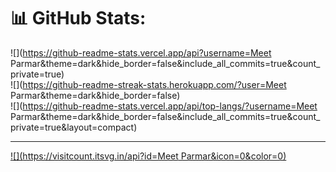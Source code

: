 # 📊 GitHub Stats:
![](https://github-readme-stats.vercel.app/api?username=Meet Parmar&theme=dark&hide_border=false&include_all_commits=true&count_private=true)<br/>
![](https://github-readme-streak-stats.herokuapp.com/?user=Meet Parmar&theme=dark&hide_border=false)<br/>
![](https://github-readme-stats.vercel.app/api/top-langs/?username=Meet Parmar&theme=dark&hide_border=false&include_all_commits=true&count_private=true&layout=compact)

---
[![](https://visitcount.itsvg.in/api?id=Meet Parmar&icon=0&color=0)](https://visitcount.itsvg.in)

<!-- Proudly created with GPRM ( https://gprm.itsvg.in ) -->
